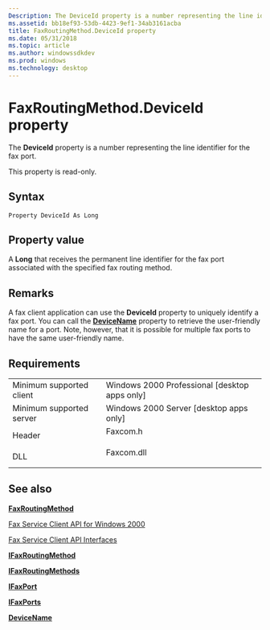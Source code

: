 ```yaml
---
Description: The DeviceId property is a number representing the line identifier for the fax port.
ms.assetid: bb18ef93-53db-4423-9ef1-34ab3161acba
title: FaxRoutingMethod.DeviceId property
ms.date: 05/31/2018
ms.topic: article
ms.author: windowssdkdev
ms.prod: windows
ms.technology: desktop
---
```


# FaxRoutingMethod.DeviceId property

The **DeviceId** property is a number representing the line identifier for the fax port.

This property is read-only.

## Syntax


```VB
Property DeviceId As Long
```



## Property value

A **Long** that receives the permanent line identifier for the fax port associated with the specified fax routing method.

## Remarks

A fax client application can use the **DeviceId** property to uniquely identify a fax port. You can call the [**DeviceName**](-mfax-ifaxroutingmethod-get-devicename-vb.md) property to retrieve the user-friendly name for a port. Note, however, that it is possible for multiple fax ports to have the same user-friendly name.

## Requirements



|                                     |                                                                                       |
|-------------------------------------|---------------------------------------------------------------------------------------|
| Minimum supported client<br/> | Windows 2000 Professional \[desktop apps only\]<br/>                            |
| Minimum supported server<br/> | Windows 2000 Server \[desktop apps only\]<br/>                                  |
| Header<br/>                   | <dl> <dt>Faxcom.h</dt> </dl>   |
| DLL<br/>                      | <dl> <dt>Faxcom.dll</dt> </dl> |



## See also

<dl> <dt>

[**FaxRoutingMethod**](-mfax-faxroutingmethod-object-visual-basic-.md)
</dt> <dt>

[Fax Service Client API for Windows 2000](-mfax-fax-service-client-api-for-windows-2000.md)
</dt> <dt>

[Fax Service Client API Interfaces](-mfax-fax-service-client-api-interfaces.md)
</dt> <dt>

[**IFaxRoutingMethod**](/windows/previous-versions/Faxcom/nn-faxcom-ifaxroutingmethod?branch=master)
</dt> <dt>

[**IFaxRoutingMethods**](/windows/previous-versions/Faxcom/nn-faxcom-ifaxroutingmethods?branch=master)
</dt> <dt>

[**IFaxPort**](/windows/previous-versions/Faxcom/nn-faxcom-ifaxport?branch=master)
</dt> <dt>

[**IFaxPorts**](/windows/previous-versions/Faxcom/nn-faxcom-ifaxports?branch=master)
</dt> <dt>

[**DeviceName**](-mfax-ifaxroutingmethod-get-devicename-vb.md)
</dt> </dl>

 

 




